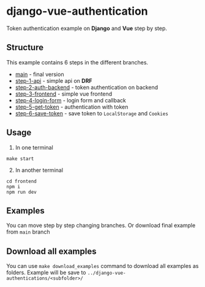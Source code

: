 # django-vue-authentication

Token authentication example on **Django** and **Vue** step by step.

## Structure

This example contains 6 steps in the different branches.

- [main](https://github.com/DanteOnline/django-vue-authentication) - final version
- [step-1-api](https://github.com/DanteOnline/django-vue-authentication/tree/step-1-api) - simple api on **DRF**
- [step-2-auth-backend](https://github.com/DanteOnline/django-vue-authentication/tree/step-2-auth-backend)  - token authentication on backend
- [step-3-frontend](https://github.com/DanteOnline/django-vue-authentication/tree/step-3-frontend) - simple vue frontend
- [step-4-login-form](https://github.com/DanteOnline/django-vue-authentication/tree/step-4-login-form) - login form and callback
- [step-5-get-token](https://github.com/DanteOnline/django-vue-authentication/tree/step-5-get-token) - authentication with token
- [step-6-save-token](https://github.com/DanteOnline/django-vue-authentication/tree/step-6-save-token) - save token to `LocalStorage` and `Cookies`

## Usage

1. In one terminal
```commandline
make start
```

2. In another terminal
```commandline
cd frontend
npm i
npm run dev
```

## Examples

You can move step by step changing branches. Or download final example from `main` branch

## Download all examples

You can use `make download_examples` command to download all examples as folders. 
Example will be save to `../django-vue-authentications/<subfolder>/`

